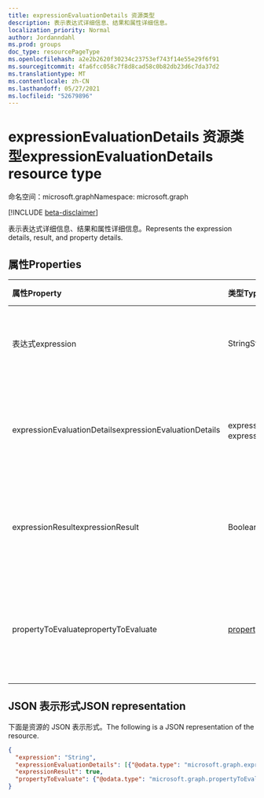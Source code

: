 ```yaml
---
title: expressionEvaluationDetails 资源类型
description: 表示表达式详细信息、结果和属性详细信息。
localization_priority: Normal
author: Jordanndahl
ms.prod: groups
doc_type: resourcePageType
ms.openlocfilehash: a2e2b2620f30234c23753ef743f14e55e29f6f91
ms.sourcegitcommit: 4fa6fcc058c7f8d8cad58c0b82db23d6c7da37d2
ms.translationtype: MT
ms.contentlocale: zh-CN
ms.lasthandoff: 05/27/2021
ms.locfileid: "52679896"
---
```

# <a name="expressionevaluationdetails-resource-type"></a><span data-ttu-id="4a14d-103">expressionEvaluationDetails 资源类型</span><span class="sxs-lookup"><span data-stu-id="4a14d-103">expressionEvaluationDetails resource type</span></span>

<span data-ttu-id="4a14d-104">命名空间：microsoft.graph</span><span class="sxs-lookup"><span data-stu-id="4a14d-104">Namespace: microsoft.graph</span></span>

[!INCLUDE [beta-disclaimer](../../includes/beta-disclaimer.md)]

<span data-ttu-id="4a14d-105">表示表达式详细信息、结果和属性详细信息。</span><span class="sxs-lookup"><span data-stu-id="4a14d-105">Represents the expression details, result, and property details.</span></span>

## <a name="properties"></a><span data-ttu-id="4a14d-106">属性</span><span class="sxs-lookup"><span data-stu-id="4a14d-106">Properties</span></span>

| <span data-ttu-id="4a14d-107">属性</span><span class="sxs-lookup"><span data-stu-id="4a14d-107">Property</span></span>     | <span data-ttu-id="4a14d-108">类型</span><span class="sxs-lookup"><span data-stu-id="4a14d-108">Type</span></span>        | <span data-ttu-id="4a14d-109">说明</span><span class="sxs-lookup"><span data-stu-id="4a14d-109">Description</span></span> |
|:-------------|:------------|:------------|
| <span data-ttu-id="4a14d-110">表达式</span><span class="sxs-lookup"><span data-stu-id="4a14d-110">expression</span></span> | <span data-ttu-id="4a14d-111">String</span><span class="sxs-lookup"><span data-stu-id="4a14d-111">String</span></span> | <span data-ttu-id="4a14d-112">表示已求值表达式。</span><span class="sxs-lookup"><span data-stu-id="4a14d-112">Represents expression which has been evaluated.</span></span> |
| <span data-ttu-id="4a14d-113">expressionEvaluationDetails</span><span class="sxs-lookup"><span data-stu-id="4a14d-113">expressionEvaluationDetails</span></span> | <span data-ttu-id="4a14d-114">expressionEvaluationDetails 集合</span><span class="sxs-lookup"><span data-stu-id="4a14d-114">expressionEvaluationDetails collection</span></span> | <span data-ttu-id="4a14d-115">表示表达式的计算的详细信息。</span><span class="sxs-lookup"><span data-stu-id="4a14d-115">Represents the details of the evaluation of the expression.</span></span> |
| <span data-ttu-id="4a14d-116">expressionResult</span><span class="sxs-lookup"><span data-stu-id="4a14d-116">expressionResult</span></span> | <span data-ttu-id="4a14d-117">Boolean</span><span class="sxs-lookup"><span data-stu-id="4a14d-117">Boolean</span></span> | <span data-ttu-id="4a14d-118">表示当前表达式的结果的值。</span><span class="sxs-lookup"><span data-stu-id="4a14d-118">Represents the value of the result of the current expression.</span></span> |
| <span data-ttu-id="4a14d-119">propertyToEvaluate</span><span class="sxs-lookup"><span data-stu-id="4a14d-119">propertyToEvaluate</span></span> | [<span data-ttu-id="4a14d-120">propertyToEvaluate</span><span class="sxs-lookup"><span data-stu-id="4a14d-120">propertyToEvaluate</span></span>](propertytoevaluate.md) | <span data-ttu-id="4a14d-121">定义属性的名称和该属性的值。</span><span class="sxs-lookup"><span data-stu-id="4a14d-121">Defines the name of the property and the value of that property.</span></span> |

## <a name="json-representation"></a><span data-ttu-id="4a14d-122">JSON 表示形式</span><span class="sxs-lookup"><span data-stu-id="4a14d-122">JSON representation</span></span>

<span data-ttu-id="4a14d-123">下面是资源的 JSON 表示形式。</span><span class="sxs-lookup"><span data-stu-id="4a14d-123">The following is a JSON representation of the resource.</span></span>

<!-- {
  "blockType": "resource",
  "optionalProperties": [

  ],
  "@odata.type": "microsoft.graph.expressionEvaluationDetails",
  "baseType": null
}-->

```json
{
  "expression": "String",
  "expressionEvaluationDetails": [{"@odata.type": "microsoft.graph.expressionEvaluationDetails"}],
  "expressionResult": true,
  "propertyToEvaluate": {"@odata.type": "microsoft.graph.propertyToEvaluate"}
}
```

<!-- uuid: 16cd6b66-4b1a-43a1-adaf-3a886856ed98
2019-02-04 14:57:30 UTC -->
<!-- {
  "type": "#page.annotation",
  "description": "expressionEvaluationDetails resource",
  "keywords": "",
  "section": "documentation",
  "tocPath": ""
}-->


